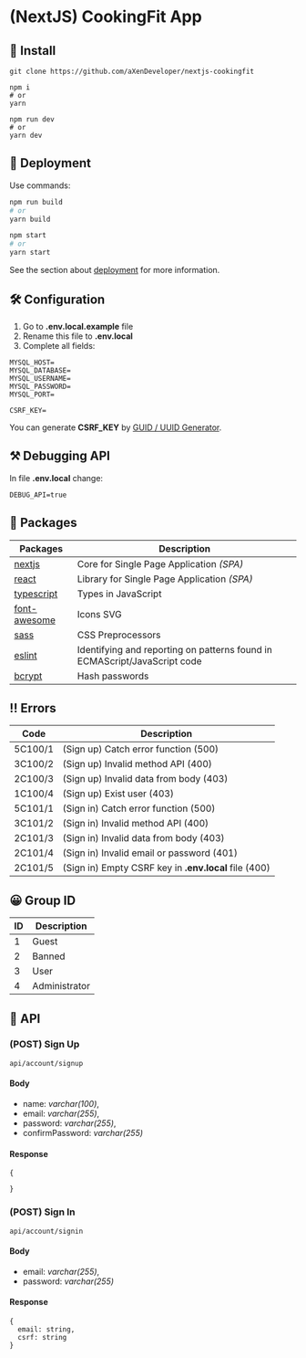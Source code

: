 # (NextJS) CookingFit App

## 🧰 Install

```
git clone https://github.com/aXenDeveloper/nextjs-cookingfit

npm i
# or
yarn

npm run dev
# or
yarn dev
```

## 🔨 Deployment

Use commands:

```bash
npm run build
# or
yarn build

npm start
# or
yarn start
```

See the section about [deployment](https://nextjs.org/docs/deployment) for more information.

## 🛠️ Configuration

1. Go to **.env.local.example** file
2. Rename this file to **.env.local**
3. Complete all fields:

```
MYSQL_HOST=
MYSQL_DATABASE=
MYSQL_USERNAME=
MYSQL_PASSWORD=
MYSQL_PORT=

CSRF_KEY=
```

You can generate **CSRF_KEY** by [GUID / UUID Generator](https://www.guidgenerator.com/online-guid-generator.aspx).

## ⚒ Debugging API

In file **.env.local** change:

```
DEBUG_API=true
```

## 📂 Packages

| Packages                                       | Description                                                               |
| ---------------------------------------------- | ------------------------------------------------------------------------- |
| [nextjs](https://nextjs.org/)                  | Core for Single Page Application _(SPA)_                                  |
| [react](https://reactjs.org/)                  | Library for Single Page Application _(SPA)_                               |
| [typescript](https://www.typescriptlang.org/)  | Types in JavaScript                                                       |
| [font-awesome](https://fontawesome.com/)       | Icons SVG                                                                 |
| [sass](https://www.npmjs.com/package/sass)     | CSS Preprocessors                                                         |
| [eslint](https://eslint.org/)                  | Identifying and reporting on patterns found in ECMAScript/JavaScript code |
| [bcrypt](https://www.npmjs.com/package/bcrypt) | Hash passwords                                                            |

## ‼ Errors

| Code    | Description                                           |
| ------- | ----------------------------------------------------- |
| 5C100/1 | (Sign up) Catch error function (500)                  |
| 3C100/2 | (Sign up) Invalid method API (400)                    |
| 2C100/3 | (Sign up) Invalid data from body (403)                |
| 1C100/4 | (Sign up) Exist user (403)                            |
| 5C101/1 | (Sign in) Catch error function (500)                  |
| 3C101/2 | (Sign in) Invalid method API (400)                    |
| 2C101/3 | (Sign in) Invalid data from body (403)                |
| 2C101/4 | (Sign in) Invalid email or password (401)             |
| 2C101/5 | (Sign in) Empty CSRF key in **.env.local** file (400) |

## 😀 Group ID

| ID  | Description   |
| --- | ------------- |
| 1   | Guest         |
| 2   | Banned        |
| 3   | User          |
| 4   | Administrator |

## 📕 API

### (POST) Sign Up

```
api/account/signup
```

#### Body

- name: _varchar(100)_,
- email: _varchar(255)_,
- password: _varchar(255)_,
- confirmPassword: _varchar(255)_

#### Response

```
{

}
```

### (POST) Sign In

```
api/account/signin
```

#### Body

- email: _varchar(255)_,
- password: _varchar(255)_

#### Response

```
{
  email: string,
  csrf: string
}
```
